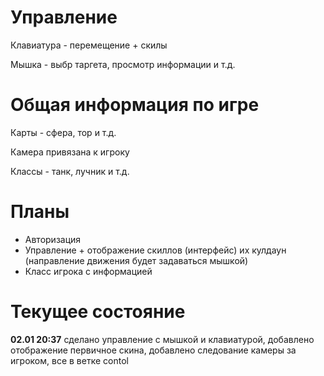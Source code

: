 # Управление
Клавиатура - перемещение + скилы

Мышка - выбр таргета, просмотр информации и т.д.

# Общая информация по игре

Карты - сфера, тор и т.д.

Камера привязана к игроку

Классы - танк, лучник и т.д.

# Планы
- Авторизация
- Управление + отображение скиллов (интерфейс) их кулдаун (направление движения будет задаваться мышкой)
- Класс игрока с информацией

# Текущее состояние
**02.01 20:37** сделано управление с мышкой и клавиатурой, добавлено отображение первичное скина, добавлено следование камеры за игроком, все в ветке contol
